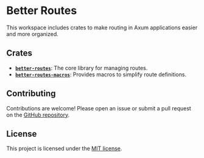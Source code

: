 Better Routes
=============

This workspace includes crates to make routing in Axum applications easier and more organized.

Crates
------

*   **[`better-routes`][src]**: The core library for managing routes.
*   **[`better-routes-macros`][macro-src]**: Provides macros to simplify route definitions.

Contributing
------------

Contributions are welcome! Please open an issue or submit a pull request on the [GitHub repository][repo].

License
-------

This project is licensed under the [MIT license][license].

[license]: https://github.com/ratnaraj7/better-routes/blob/main/LICENSE
[repo]: https://github.com/ratnaraj7/better-routes/pull
[src]: https://github.com/ratnaraj7/better-routes/tree/main/better-routes
[macro-src]: https://github.com/ratnaraj7/better-routes/tree/main/better-routes-macros
